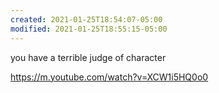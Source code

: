 ```yaml
---
created: 2021-01-25T18:54:07-05:00
modified: 2021-01-25T18:55:15-05:00
---
```


you have a terrible judge of character

https://m.youtube.com/watch?v=XCW1i5HQ0o0